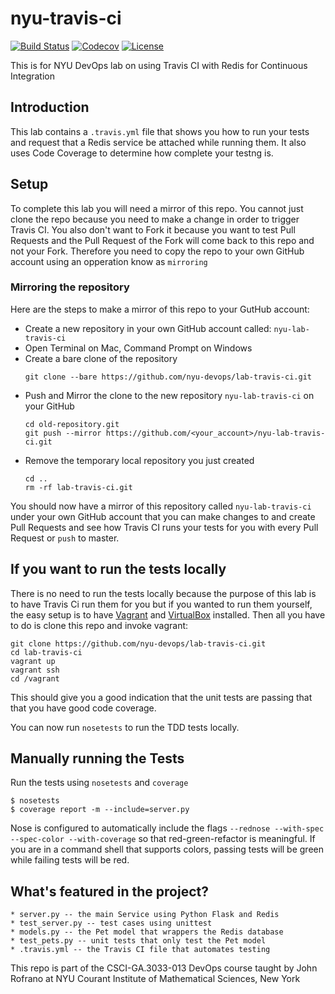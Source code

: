 # nyu-travis-ci

[![Build Status](https://travis-ci.org/themp731/lab-travis-ci.svg?branch=master)](https://travis-ci.org/themp731/lab-travis-ci)
[![Codecov](https://img.shields.io/codecov/c/github/nyu-devops/lab-travis-ci.svg)]()
[![License](https://img.shields.io/badge/License-Apache%202.0-blue.svg)](https://opensource.org/licenses/Apache-2.0)
    
This is for NYU DevOps lab on using Travis CI with Redis for Continuous Integration

## Introduction

This lab contains a `.travis.yml` file that shows you how to run your tests and request that a Redis service be attached while running them. It also uses Code Coverage to determine how complete your testng is.

## Setup

To complete this lab you will need a mirror of this repo. You cannot just clone the repo because you need to make a change in order to trigger Travis CI. You also don't want to Fork it because you want to test Pull Requests and the Pull Request of the Fork will come back to this repo and not your Fork. Therefore you need to copy the repo to your own GitHub account using an opperation know as `mirroring`

### Mirroring the repository

Here are the steps to make a mirror of this repo to your GutHub account:

- Create a new repository in your own GitHub account called: `nyu-lab-travis-ci`
- Open Terminal on Mac, Command Prompt on Windows
- Create a bare clone of the repository
    ```
    git clone --bare https://github.com/nyu-devops/lab-travis-ci.git
    ```
- Push and Mirror the clone to the new repository `nyu-lab-travis-ci` on your GitHub
    ```
    cd old-repository.git
    git push --mirror https://github.com/<your_account>/nyu-lab-travis-ci.git
    ```
- Remove the temporary local repository you just created
    ```
    cd ..
    rm -rf lab-travis-ci.git
    ```

You should now have a mirror of this repository called `nyu-lab-travis-ci` under your own GitHub account that you can make changes to and create Pull Requests and see how Travis CI runs your tests for you with every Pull Request or `push` to master.

## If you want to run the tests locally

There is no need to run the tests locally because the purpose of this lab is to have Travis Ci run them for you but if you wanted to run them yourself, the easy setup is to have [Vagrant](https://www.vagrantup.com/) and [VirtualBox](https://www.virtualbox.org/) installed. Then all you have to do is clone this repo and invoke vagrant:

    git clone https://github.com/nyu-devops/lab-travis-ci.git
    cd lab-travis-ci
    vagrant up
    vagrant ssh
    cd /vagrant

This should give you a good indication that the unit tests are passing that that you have good code coverage.

You can now run `nosetests` to run the TDD tests locally.

## Manually running the Tests

Run the tests using `nosetests` and `coverage`

    $ nosetests
    $ coverage report -m --include=server.py

Nose is configured to automatically include the flags `--rednose --with-spec --spec-color --with-coverage` so that red-green-refactor is meaningful. If you are in a command shell that supports colors, passing tests will be green while failing tests will be red.

## What's featured in the project?

    * server.py -- the main Service using Python Flask and Redis
    * test_server.py -- test cases using unittest
    * models.py -- the Pet model that wrappers the Redis database
    * test_pets.py -- unit tests that only test the Pet model
    * .travis.yml -- the Travis CI file that automates testing

This repo is part of the CSCI-GA.3033-013 DevOps course taught by John Rofrano at NYU Courant Institute of Mathematical Sciences, New York
